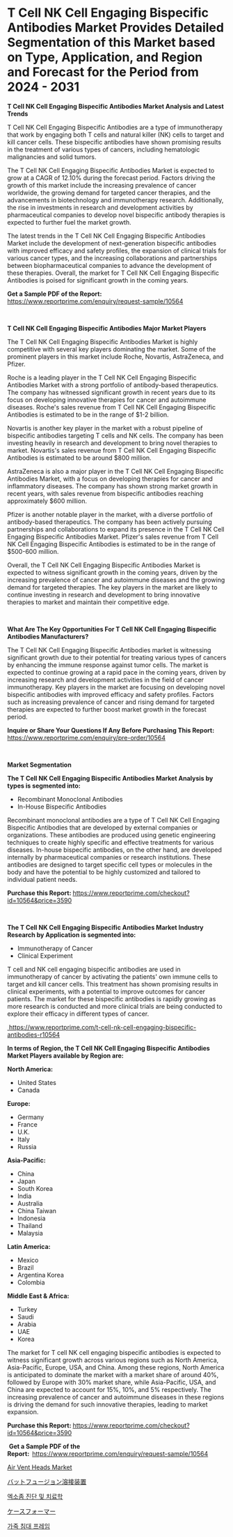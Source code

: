 <p><h1>T Cell NK Cell Engaging Bispecific Antibodies Market Provides Detailed Segmentation of this Market based on Type, Application, and Region and Forecast for the Period from 2024 - 2031</h1></p><p><strong>T Cell NK Cell Engaging Bispecific Antibodies Market Analysis and Latest Trends</strong></p>
<p><p>T Cell NK Cell Engaging Bispecific Antibodies are a type of immunotherapy that work by engaging both T cells and natural killer (NK) cells to target and kill cancer cells. These bispecific antibodies have shown promising results in the treatment of various types of cancers, including hematologic malignancies and solid tumors.</p><p>The T Cell NK Cell Engaging Bispecific Antibodies Market is expected to grow at a CAGR of 12.10% during the forecast period. Factors driving the growth of this market include the increasing prevalence of cancer worldwide, the growing demand for targeted cancer therapies, and the advancements in biotechnology and immunotherapy research. Additionally, the rise in investments in research and development activities by pharmaceutical companies to develop novel bispecific antibody therapies is expected to further fuel the market growth.</p><p>The latest trends in the T Cell NK Cell Engaging Bispecific Antibodies Market include the development of next-generation bispecific antibodies with improved efficacy and safety profiles, the expansion of clinical trials for various cancer types, and the increasing collaborations and partnerships between biopharmaceutical companies to advance the development of these therapies. Overall, the market for T Cell NK Cell Engaging Bispecific Antibodies is poised for significant growth in the coming years.</p></p>
<p><strong>Get a Sample PDF of the Report:&nbsp;</strong> <a href="https://www.reportprime.com/enquiry/request-sample/10564">https://www.reportprime.com/enquiry/request-sample/10564</a></p>
<p>&nbsp;</p>
<p><strong>T Cell NK Cell Engaging Bispecific Antibodies Major Market Players</strong></p>
<p><p>The T Cell NK Cell Engaging Bispecific Antibodies Market is highly competitive with several key players dominating the market. Some of the prominent players in this market include Roche, Novartis, AstraZeneca, and Pfizer.</p><p>Roche is a leading player in the T Cell NK Cell Engaging Bispecific Antibodies Market with a strong portfolio of antibody-based therapeutics. The company has witnessed significant growth in recent years due to its focus on developing innovative therapies for cancer and autoimmune diseases. Roche's sales revenue from T Cell NK Cell Engaging Bispecific Antibodies is estimated to be in the range of $1-2 billion.</p><p>Novartis is another key player in the market with a robust pipeline of bispecific antibodies targeting T cells and NK cells. The company has been investing heavily in research and development to bring novel therapies to market. Novartis's sales revenue from T Cell NK Cell Engaging Bispecific Antibodies is estimated to be around $800 million.</p><p>AstraZeneca is also a major player in the T Cell NK Cell Engaging Bispecific Antibodies Market, with a focus on developing therapies for cancer and inflammatory diseases. The company has shown strong market growth in recent years, with sales revenue from bispecific antibodies reaching approximately $600 million.</p><p>Pfizer is another notable player in the market, with a diverse portfolio of antibody-based therapeutics. The company has been actively pursuing partnerships and collaborations to expand its presence in the T Cell NK Cell Engaging Bispecific Antibodies Market. Pfizer's sales revenue from T Cell NK Cell Engaging Bispecific Antibodies is estimated to be in the range of $500-600 million.</p><p>Overall, the T Cell NK Cell Engaging Bispecific Antibodies Market is expected to witness significant growth in the coming years, driven by the increasing prevalence of cancer and autoimmune diseases and the growing demand for targeted therapies. The key players in the market are likely to continue investing in research and development to bring innovative therapies to market and maintain their competitive edge.</p></p>
<p>&nbsp;</p>
<p><strong>What Are The Key Opportunities For T Cell NK Cell Engaging Bispecific Antibodies Manufacturers?</strong></p>
<p><p>The T Cell NK Cell Engaging Bispecific Antibodies market is witnessing significant growth due to their potential for treating various types of cancers by enhancing the immune response against tumor cells. The market is expected to continue growing at a rapid pace in the coming years, driven by increasing research and development activities in the field of cancer immunotherapy. Key players in the market are focusing on developing novel bispecific antibodies with improved efficacy and safety profiles. Factors such as increasing prevalence of cancer and rising demand for targeted therapies are expected to further boost market growth in the forecast period.</p></p>
<p><strong>Inquire or Share Your Questions If Any Before Purchasing This Report:</strong> <a href="https://www.reportprime.com/enquiry/pre-order/10564">https://www.reportprime.com/enquiry/pre-order/10564</a></p>
<p>&nbsp;</p>
<p><strong>Market Segmentation</strong></p>
<p><strong>The T Cell NK Cell Engaging Bispecific Antibodies Market Analysis by types is segmented into:</strong></p>
<p><ul><li>Recombinant Monoclonal Antibodies</li><li>In-House Bispecific Antibodies</li></ul></p>
<p><p>Recombinant monoclonal antibodies are a type of T Cell NK Cell Engaging Bispecific Antibodies that are developed by external companies or organizations. These antibodies are produced using genetic engineering techniques to create highly specific and effective treatments for various diseases. In-house bispecific antibodies, on the other hand, are developed internally by pharmaceutical companies or research institutions. These antibodies are designed to target specific cell types or molecules in the body and have the potential to be highly customized and tailored to individual patient needs.</p></p>
<p><strong>Purchase this Report:&nbsp;</strong><a href="https://www.reportprime.com/checkout?id=10564&price=3590">https://www.reportprime.com/checkout?id=10564&price=3590</a></p>
<p>&nbsp;</p>
<p><strong>The T Cell NK Cell Engaging Bispecific Antibodies Market Industry Research by Application is segmented into:</strong></p>
<p><ul><li>Immunotherapy of Cancer</li><li>Clinical Experiment</li></ul></p>
<p><p>T cell and NK cell engaging bispecific antibodies are used in immunotherapy of cancer by activating the patients' own immune cells to target and kill cancer cells. This treatment has shown promising results in clinical experiments, with a potential to improve outcomes for cancer patients. The market for these bispecific antibodies is rapidly growing as more research is conducted and more clinical trials are being conducted to explore their efficacy in different types of cancer.</p></p>
<p><a href="https://www.reportprime.com/t-cell-nk-cell-engaging-bispecific-antibodies-r10564">&nbsp;https://www.reportprime.com/t-cell-nk-cell-engaging-bispecific-antibodies-r10564</a></p>
<p><strong>In terms of Region, the T Cell NK Cell Engaging Bispecific Antibodies Market Players available by Region are:</strong></p>
<p>
    <p> <strong> North America: </strong>
        <ul>
            <li>United States</li>
            <li>Canada</li>
        </ul>
        </p> 
    <p> <strong> Europe: </strong>
        <ul>
            <li>Germany</li>
            <li>France</li>
            <li>U.K.</li>
            <li>Italy</li>
            <li>Russia</li>
        </ul>
        </p> 
    <p> <strong> Asia-Pacific: </strong>
        <ul>
            <li>China</li>
            <li>Japan</li>
            <li>South Korea</li>
            <li>India</li>
            <li>Australia</li>
            <li>China Taiwan</li>
            <li>Indonesia</li>
            <li>Thailand</li>
            <li>Malaysia</li>
        </ul>
        </p> 
    <p> <strong> Latin America: </strong>
        <ul>
            <li>Mexico</li>
            <li>Brazil</li>
            <li>Argentina Korea</li>
            <li>Colombia</li>
        </ul>
        </p> 
    <p> <strong> Middle East & Africa: </strong>
        <ul>
            <li>Turkey</li>
            <li>Saudi</li>
            <li>Arabia</li>
            <li>UAE</li>
            <li>Korea</li>
        </ul>
    </p>
    </p>
<p><p>The market for T cell NK cell engaging bispecific antibodies is expected to witness significant growth across various regions such as North America, Asia-Pacific, Europe, USA, and China. Among these regions, North America is anticipated to dominate the market with a market share of around 40%, followed by Europe with 30% market share, while Asia-Pacific, USA, and China are expected to account for 15%, 10%, and 5% respectively. The increasing prevalence of cancer and autoimmune diseases in these regions is driving the demand for such innovative therapies, leading to market expansion.</p></p>
<p><strong>Purchase this Report: </strong><a href="https://www.reportprime.com/checkout?id=10564&price=3590">https://www.reportprime.com/checkout?id=10564&price=3590</a></p>
<p>&nbsp;<strong>Get a Sample PDF of the Report:&nbsp;&nbsp;</strong><a href="https://www.reportprime.com/enquiry/request-sample/10564">https://www.reportprime.com/enquiry/request-sample/10564</a></p>
<p><strong></strong></p>
<p><p><a href="https://www.linkedin.com/pulse/air-vent-heads-market-insights-cagr-trends-growth-strategies-muwwf?trackingId=BSmlD6gfiabNnx71fFm4bQ%3D%3D">Air Vent Heads Market</a></p><p><a href="https://medium.com/@timslater46/%E3%83%90%E3%83%83%E3%83%88%E3%83%95%E3%83%A5%E3%83%BC%E3%82%B8%E3%83%A7%E3%83%B3%E6%BA%B6%E6%8E%A5%E6%A9%9F%E5%99%A8%E5%B8%82%E5%A0%B4%E3%81%AF-%E5%B8%82%E5%A0%B4%E3%82%B7%E3%82%A7%E3%82%A2-%E5%B8%82%E5%A0%B4%E3%83%88%E3%83%AC%E3%83%B3%E3%83%89-%E5%B8%82%E5%A0%B4%E6%88%90%E9%95%B7%E3%81%AB%E9%96%A2%E3%81%99%E3%82%8B%E6%83%85%E5%A0%B1%E3%82%92%E6%8F%90%E4%BE%9B%E3%81%97%E3%81%BE%E3%81%99-ff7653cb499e">バットフュージョン溶接装置</a></p><p><a href="https://medium.com/@soloncarter42/%EC%97%91%EC%86%8C%EC%A2%80-%EC%A7%84%EB%8B%A8-%EB%B0%8F-%EC%B9%98%EB%A3%8C-%EC%8B%9C%EC%9E%A5-%EC%97%B0%EA%B5%AC-%EB%B3%B4%EA%B3%A0%EC%84%9C-2024%EB%85%84%EB%B6%80%ED%84%B0-2031%EB%85%84%EA%B9%8C%EC%A7%80%EC%9D%98-%EC%97%AD%EC%82%AC-%EB%B0%8F-%EC%98%88%EC%B8%A1-ca4ea05d10fa">엑소좀 진단 및 치료학</a></p><p><a href="https://medium.com/@chrispbacon162023/case-formers%E5%B8%82%E5%A0%B4%E3%82%B5%E3%82%A4%E3%82%BA%E3%81%AF-%E3%82%B0%E3%83%AD%E3%83%BC%E3%83%90%E3%83%AB%E6%A5%AD%E7%95%8C%E3%81%A7%E6%9C%80%E9%81%A9%E3%81%AA%E3%83%9E%E3%83%BC%E3%82%B1%E3%83%86%E3%82%A3%E3%83%B3%E3%82%B0%E3%83%81%E3%83%A3%E3%83%8D%E3%83%AB%E3%82%92%E7%A4%BA%E3%81%97%E3%81%A6%E3%81%84%E3%81%BE%E3%81%99-3292e37efeb3">ケースフォーマー</a></p><p><a href="https://medium.com/@drewbarton1911/%EA%B0%80%EC%A3%BD-%EC%B9%A8%EB%8C%80-%ED%94%84%EB%A0%88%EC%9E%84-%EC%8B%9C%EC%9E%A5-%EA%B7%9C%EB%AA%A8-cagr-%ED%8A%B8%EB%A0%8C%EB%93%9C-2024-2030-ff5ec951764c">가죽 침대 프레임</a></p></p>